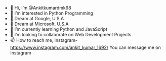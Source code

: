 - 👋 Hi, I’m @Ankitkumardmk98
- 👀 I’m interested in Python Programming
- 💞️ Dream at Google, U.S.A
- 💞️ Dream at Microsoft, U.S.A
- 🌱 I’m currently learning Python and JavaScript
- 💞️ I’m looking to collaborate on Web Development Projects
- 📫 How to reach me,
    Instagram- https://www.instagram.com/ankit_kumar_1692/
    You can message me on Instagram

